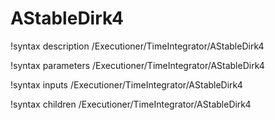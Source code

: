 <!-- MOOSE Documentation Stub: Remove this when content is added. -->

# AStableDirk4

!syntax description /Executioner/TimeIntegrator/AStableDirk4

!syntax parameters /Executioner/TimeIntegrator/AStableDirk4

!syntax inputs /Executioner/TimeIntegrator/AStableDirk4

!syntax children /Executioner/TimeIntegrator/AStableDirk4

